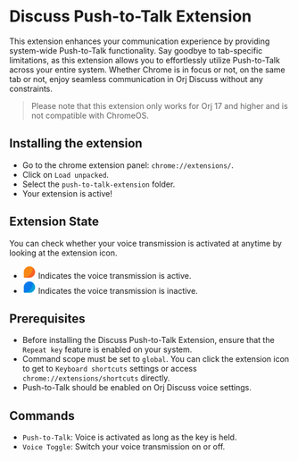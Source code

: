 # Discuss Push-to-Talk Extension

This extension enhances your communication experience by providing system-wide
Push-to-Talk functionality. Say goodbye to tab-specific limitations, as this
extension allows you to effortlessly utilize Push-to-Talk across your entire
system. Whether Chrome is in focus or not, on the same tab or not, enjoy
seamless communication in Orj Discuss without any constraints.

> Please note that this extension only works for Orj 17 and higher and is not
> compatible with ChromeOS.

## Installing the extension

- Go to the chrome extension panel: `chrome://extensions/`.
- Click on `Load unpacked`.
- Select the `push-to-talk-extension` folder.
- Your extension is active!

## Extension State

You can check whether your voice transmission is activated at anytime by looking
at the extension icon.
- <img src="assets/icons/active_icon.png" alt="active_icon" width="24"/> Indicates the voice transmission is active.
- <img src="assets/icons/inactive_icon.png" alt="inactive_icon" width="24"/>
  Indicates the voice transmission is inactive.

## Prerequisites

- Before installing the Discuss Push-to-Talk Extension, ensure that the `Repeat
  key` feature is enabled on your system.
- Command scope must be set to `global`. You can click the extension icon to get
  to `Keyboard shortcuts` settings or access `chrome://extensions/shortcuts`
  directly.
- Push-to-Talk should be enabled on Orj Discuss voice settings.

## Commands

- `Push-to-Talk`: Voice is activated as long as the key is held.
- `Voice Toggle`: Switch your voice transmission on or off.
